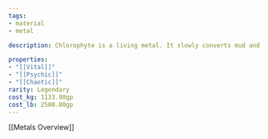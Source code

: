 ```yaml
---
tags:
- material
- metal

description: Chlorophyte is a living metal. It slowly converts mud and dirt into more of itself. Has slight psionic powers.

properties:
- "[[Vital]]"
- "[[Psychic]]"
- "[[Chaotic]]"
rarity: Legendary
cost_kg: 1133.98gp
cost_lb: 2500.00gp
---
```

[[Metals Overview]]